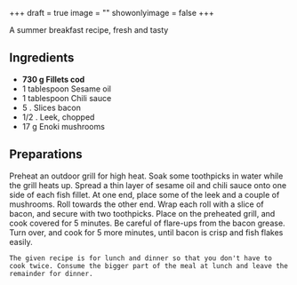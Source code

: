 +++
draft = true
image = ""
showonlyimage = false
+++

A summer breakfast recipe, fresh and tasty
<!--more-->

## Ingredients

- **730 g Fillets cod**
- 1 tablespoon Sesame oil
- 1 tablespoon Chili sauce
- 5 . Slices bacon
- 1/2 . Leek, chopped
- 17 g Enoki mushrooms

## Preparations

Preheat an outdoor grill for high heat. Soak some toothpicks in water while the grill heats up. Spread a thin layer of sesame oil and chili sauce onto one side of each fish fillet. At one end, place some of the leek and a couple of mushrooms. Roll towards the other end. Wrap each roll with a slice of bacon, and secure with two toothpicks. Place on the preheated grill, and cook covered for 5 minutes. Be careful of flare-ups from the bacon grease. Turn over, and cook for 5 more minutes, until bacon is crisp and fish flakes easily.  

`The given recipe is for lunch and dinner so that you don't have to cook twice. Consume the bigger part of the meal at lunch and leave the remainder for dinner.`
